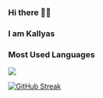 ### Hi there 👋🏿
### I am Kallyas

### Most Used Languages
<p align="left">
<img src="https://github-readme-stats.vercel.app/api/?username=kallyas&layout=compact&theme=gotham&show_icons=true&hide=jupyter%20notebook,cmake,dockerfile,dart,java,starlark,obectivec,typescript,go,shell,c,scss,css&langs_count=10%22%20width=%22250%22%20alt=%22Python%22%20style=%22vertical-align:top;%20margin:4px;%20width:100%%22">
</p>

<p align="right">
  
[![GitHub Streak](https://streak-stats.demolab.com?user=kallyas&theme=dark&hide_border=true)](https://git.io/streak-stats)
</p>
